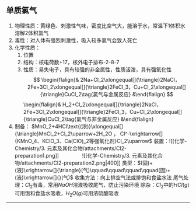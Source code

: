 ## 单质氯气
1. 物理性质：黄绿色、刺激性气味，密度比空气大，能溶于水，常温下1体积水溶解2体积氯气
2. 毒性：对人体有强烈刺激性，吸入较多氯气会致人死亡
3. 化学性质：
	1. 位置
	 2. 结构：核电荷数+17，核外电子排布-2-8-7
	  3. 性质：易失电子，具有较强的非金属性，性质活泼，具有强氧化性
   $$ \begin{flalign}& 2Na+Cl_2\xlongequal[]{\triangle}2NaCl，2Fe+3Cl_2\xlongequal[]{\triangle}2FeCl_3，Cu+Cl_2\xlongequal[]{\triangle}CuCl_2\tag{氯气与金属反应} &\end{flalign} $$
   \begin{flalign}& H_2+Cl_2\xlongequal[]{\triangle}2NaCl，2Fe+3Cl_2\xlongequal[]{\triangle}2FeCl_3，Cu+Cl_2\xlongequal[]{\triangle}CuCl_2\tag{氯气与非金属反应} &\end{flalign}
4. 制备：
	$MnO_2+4HCl\text{(浓)}\xlongequal[]{\triangle}MnCl_2+Cl_2\uparrow+2H_2O ， Cl^-\xrightarrow[]{KMnO_4、KClO_3、Ca(ClO)_2等强氧化剂}Cl_2\uparrow$
	装置：![[化学-Chemistry/3. 元素及其化合物/attachments/Cl2-preparation1.png]]$\qquad\qquad$![[化学-Chemistry/3. 元素及其化合物/attachments/Cl2-preparation2.png|400]]
	类型：$(固)+(液)\xrightarrow[]{\triangle}(气)\qquad\qquad\qquad\qquad(固)+(液)\xrightarrow[]{}(气)$
	 收集方法：向上排空气法或排饱和食盐水法
	  尾气处理：$Cl_2$有毒，常用$NaOH$溶液吸收尾气，防止污染环境
   除杂：$Cl_2$中的$HCl(g)$可用饱和食盐水吸收，$H_2O(g)$可用浓硫酸吸收
---
## 